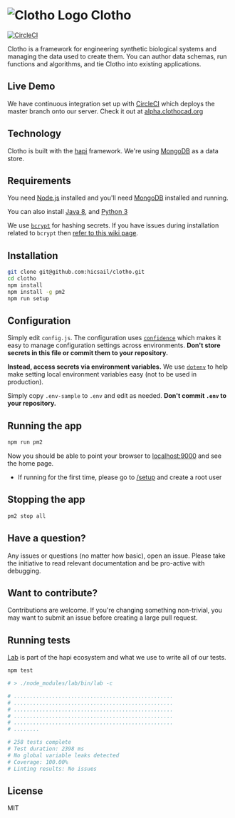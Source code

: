 # ![Clotho Logo](https://github-production-user-asset-6210df.s3.amazonaws.com/5147346/27489828-09be9d72-580a-11e7-88ef-b79c8b5fa069.png "Clotho") Clotho
[![CircleCI](https://circleci.com/gh/hicsail/clotho/tree/master.svg?style=svg&circle-token=b9f8fd47abba8c98cde2c1b04ca736ef4362a054)](http://circleci.com/gh/hicsail/clotho/tree/master)

Clotho is a framework for engineering synthetic biological systems and managing the data used to create them. You can author data schemas, run functions and algorithms, and tie Clotho into existing applications.

## Live Demo

We have continuous integration set up with [CircleCI](http://circleci.com) which deploys the master branch onto our server.
Check it out at [alpha.clothocad.org](http://alpha.clothocad.org)

## Technology

Clotho is built with the [hapi](https://hapijs.com/) framework. We're
using [MongoDB](http://www.mongodb.org/) as a data store.

## Requirements

You need [Node.js](http://nodejs.org/download/) installed and you'll need
[MongoDB](http://www.mongodb.org/downloads) installed and running.

You can also install [Java 8](https://www.java.com/), and [Python 3](https://www.python.org/)

We use [`bcrypt`](https://github.com/ncb000gt/node.bcrypt.js) for hashing
secrets. If you have issues during installation related to `bcrypt` then [refer
to this wiki
page](https://github.com/jedireza/frame/wiki/bcrypt-Installation-Trouble).


## Installation

```bash
git clone git@github.com:hicsail/clotho.git
cd clotho
npm install
npm install -g pm2
npm run setup
```

## Configuration

Simply edit `config.js`. The configuration uses
[`confidence`](https://github.com/hapijs/confidence) which makes it easy to
manage configuration settings across environments. __Don't store secrets in
this file or commit them to your repository.__

__Instead, access secrets via environment variables.__ We use
[`dotenv`](https://github.com/motdotla/dotenv) to help make setting local
environment variables easy (not to be used in production).

Simply copy `.env-sample` to `.env` and edit as needed. __Don't commit `.env`
to your repository.__


## Running the app

```bash
npm run pm2
```

Now you should be able to point your browser to [localhost:9000](http://localhost:9000/) and
see the home page.

* If running for the first time, please go to [/setup](http://localhost:9000/setup) and create a root user

## Stopping the app

```bash
pm2 stop all
```

## Have a question?

Any issues or questions (no matter how basic), open an issue. Please take the
initiative to read relevant documentation and be pro-active with debugging.


## Want to contribute?

Contributions are welcome. If you're changing something non-trivial, you may
want to submit an issue before creating a large pull request.


## Running tests

[Lab](https://github.com/hapijs/lab) is part of the hapi ecosystem and what we
use to write all of our tests.

```bash
npm test

# > ./node_modules/lab/bin/lab -c

# ..................................................
# ..................................................
# ..................................................
# ..................................................
# ..................................................
# ........

# 258 tests complete
# Test duration: 2398 ms
# No global variable leaks detected
# Coverage: 100.00%
# Linting results: No issues
```

## License

MIT
